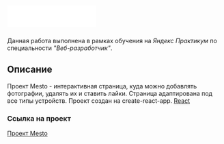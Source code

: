 ## ![Место](./src/images/logo.svg)

Данная работа выполнена в рамках обучения на _Яндекс Практикум_ по специальности _"Веб-разработчик"_.

## Описание

Проект Mesto - интерактивная страница, куда можно добавлять фотографии, удалять их и ставить лайки. Страница адаптирована под все типы устройств.
Проект создан на create-react-app. [React](./public/favicon.ico)

### Ссылка на проект

[Проект Mesto](https://faizovaelmira.github.io/mesto-react)
